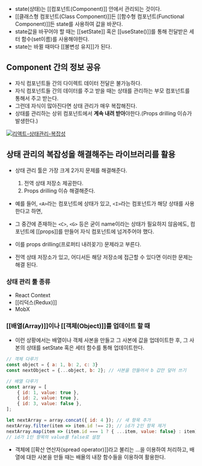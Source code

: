 - state(상태)는 [[컴포넌트(Component)]] 안에서 관리되는 것이다.
- [[클래스형 컴포넌트(Class Component)]]든 [[함수형 컴포넌트(Functional Component)]]든 state를 사용하여 값을 바꾼다.
- state값을 바꾸어야 할 때는 [[setState]] 혹은 [[useState()]]를 통해 전달받은 세터 함수(set이름)를 사용해야한다.
- state는 바뀔 때마다 [[불변성 유지]]가 된다.

## Component 간의 정보 공유

- 자식 컴포넌트들 간의 다이렉트 데이터 전달은 불가능하다.
- 자식 컴포넌트들 간의 데이터를 주고 받을 때는 상태를 관리하는 부모 컴포넌트를 통해서 주고 받는다.
- 그런데 자식이 많아진다면 상태 관리가 매우 복잡해진다.
- 상태를 관리하는 상위 컴포넌트에서 **계속 내려 받아**야한다.(Props drilling 이슈가 발생한다.)

[![리액트-상태관리-복잡성](https://i0.wp.com/hanamon.kr/wp-content/uploads/2021/07/%E1%84%85%E1%85%B5%E1%84%8B%E1%85%A2%E1%86%A8%E1%84%90%E1%85%B3-%E1%84%89%E1%85%A1%E1%86%BC%E1%84%90%E1%85%A2%E1%84%80%E1%85%AA%E1%86%AB%E1%84%85%E1%85%B5-%E1%84%87%E1%85%A9%E1%86%A8%E1%84%8C%E1%85%A1%E1%86%B8%E1%84%89%E1%85%A5%E1%86%BC.jpg?resize=300%2C477&ssl=1)](https://hanamon.kr/codestates-til-%ed%95%ad%ed%95%b4%ec%9d%bc%ec%a7%80-44%ec%9d%bc%ec%b0%a8/%e1%84%85%e1%85%b5%e1%84%8b%e1%85%a2%e1%86%a8%e1%84%90%e1%85%b3-%e1%84%89%e1%85%a1%e1%86%bc%e1%84%90%e1%85%a2%e1%84%80%e1%85%aa%e1%86%ab%e1%84%85%e1%85%b5-%e1%84%87%e1%85%a9%e1%86%a8%e1%84%8c%e1%85%a1/)

## 상태 관리의 복잡성을 해결해주는 라이브러리를 활용

- 상태 관리 툴은 가장 크게 2가지 문제를 해결해준다.
	1. 전역 상태 저장소 제공한다.
	2. Props drilling 이슈 해결해준다.

- 예를 들어, `<A>`라는 컴포넌트에 상태가 있고, `<I>`라는 컴포넌트가 해당 상태를 사용한다고 하면,
- 그 중간에 존재하는 `<C>`, `<G>` 등은 굳이 name이라는 상태가 필요하지 않음에도, 컴포넌트에 [[props]]를 만들어 자식 컴포넌트에 넘겨주어야 했다.
- 이를 props drilling(프로퍼티 내려꽂기) 문제라고 부른다.
- 전역 상태 저장소가 있고, 어디서든 해당 저장소에 접근할 수 있다면 이러한 문제는 해결 된다.

### 상태 관리 툴 종류
- React Context
- [[리덕스(Redux)]]
- MobX

### [[배열(Array)]]이나 [[객체(Object)]]를 업데이트 할 때
- 이런 상황에서는 배열이나 객체 사본을 만들고 그 사본에 값을 업데이트한 후, 그 사본의 상태를 setState 혹은 세터 함수를 통해 업데이트한다.

```js
// 객체 다루기
const object = { a: 1, b: 2, c: 3}
const nextObject = {...object, b: 2}; // 사본을 만들어서 b 갑만 덮어 쓰기

// 배열 다루기
const array = [
	{ id: 1, value: true },
	{ id: 2, value: true },
	{ id: 3, value: false },
];

let nextArray = array.concat({ id: 4 }); // 새 항목 추가
nextArray.filter(item => item.id !== 2); // id가 2인 항목 제거
nextArray.map(item => (item.id === 1 ? { ...item, value: false} : item); 
// id가 1인 항목의 value를 false로 설정

```

- 객체에  [[확산 연산자(spread operator)]]라고 불리는 ...을 이용하여 처리하고, 배열에 대한 사본을 만들 때는 배욜의 내장 함수들을 이용하여 활용한다.

